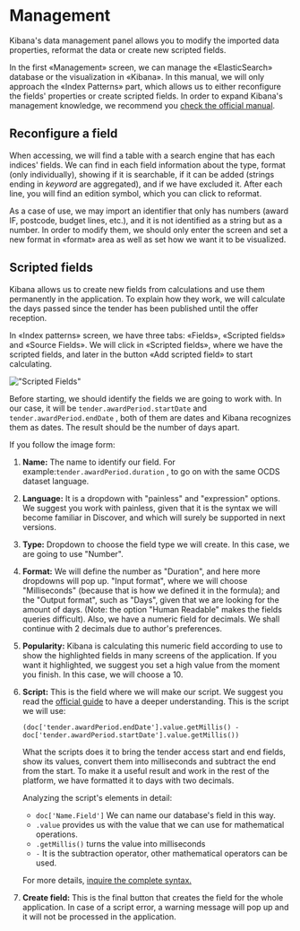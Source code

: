 # Management

Kibana's data management panel allows you to modify the imported data properties, reformat the data or create new scripted fields.

In the first «Management» screen, we can manage the «ElasticSearch» database or the visualization in «Kibana». In this manual, we will only approach the «Index Patterns» part, which allows us to either reconfigure the fields' properties or create scripted fields. In order to expand Kibana's management knowledge, we recommend you [check the official manual](https://www.elastic.co/guide/en/kibana/current/management.html).

## Reconfigure a field

When accessing, we will find a table with a search engine that has each indices' fields. We can find in each field information about the type, format (only individually), showing if it is searchable, if it can be added (strings ending in *keyword* are aggregated), and if we have excluded it. After each line, you will find an edition symbol, which you can click to reformat.

As a case of use, we may import an identifier that only has numbers (award IF, postcode, budget lines, etc.), and it is not identified as a string but as a number. In order to modify them, we should only enter the screen and set a new format in «format» area as well as set how we want it to be visualized.

## Scripted fields

Kibana allows us to create new fields from calculations and use them permanently in the application. To explain how they work, we will calculate the days passed since the tender has been published until the offer reception.

In «Index patterns» screen, we have three tabs: «Fields», «Scripted fields» and «Source Fields». We will click in «Scripted fields», where we have the scripted fields, and later in the button «Add scripted field» to start calculating.

!["Scripted Fields"](ScriptedFields.png "Scripted Fields")

Before starting, we should identify the fields we are going to work with. In our case, it will be `tender.awardPeriod.startDate` and `tender.awardPeriod.endDate` , both of them are dates and Kibana recognizes them as dates. The result should be the number of days apart.  

If you follow the image form:

1. **Name:** The name to identify our field. For example:`tender.awardPeriod.duration` , to go on with the same OCDS dataset language. 
1. **Language:** It is a dropdown with "painless" and "expression" options. We suggest you work with painless, given that it is the syntax we will become familiar in Discover, and which will surely be supported in next versions. 
1. **Type:** Dropdown to choose the field type we will create. In this case, we are going to use "Number".
1. **Format:** We will define the number as "Duration", and here more dropdowns will pop up. "Input format", where we will choose "Milliseconds" (because that is how we defined it in the formula); and the "Output format", such as "Days", given that we are looking for the amount of days. (Note: the option "Human Readable" makes the fields queries difficult). Also, we have a numeric field for decimals. We shall continue with 2 decimals due to author's preferences.
1. **Popularity:** Kibana is calculating this numeric field according to use to show the highlighted fields in many screens of the application. If you want it highlighted, we suggest you set a high value from the moment you finish. In this case, we will choose a 10.
1. **Script:** This is the field where we will make our script. 
We suggest you read the [official guide](https://www.elastic.co/guide/en/elasticsearch/reference/6.x/search-request-script-fields.html) to have a deeper understanding. This is the script we will use:
    ```
    (doc['tender.awardPeriod.endDate'].value.getMillis() - doc['tender.awardPeriod.startDate'].value.getMillis())
    ```
    What the scripts does it to bring the tender access start and end fields, show its values, convert them into milliseconds and subtract the end from the start. To make it a useful result and work in the rest of the platform, we have formatted it to days with two decimals. 

    Analyzing the script's elements in detail:  
    * `doc['Name.Field']` We can name our database's field in this way.  
    * `.value` provides us with the value that we can use for mathematical operations.
    * `.getMillis()` turns the value into milliseconds
    * ` - ` It is the subtraction operator, other mathematical operators can be used.

    For more details, [inquire the complete syntax.](https://www.elastic.co/guide/en/elasticsearch/painless/master/painless-api-reference.html)

7. **Create field:** This is the final button that creates the field for the whole application. In case of a script error, a warning message will pop up and it will not be processed in the application.
